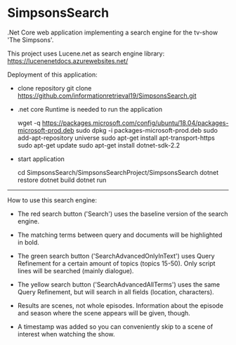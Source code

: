 # SimpsonsSearch

.Net Core web application implementing a search engine for the tv-show 'The Simpsons'.

This project uses Lucene.net as search engine library:  
https://lucenenetdocs.azurewebsites.net/

Deployment of this application: 

- clone repository
	git clone https://github.com/informationretrieval19/SimpsonsSearch.git
	
- .net core Runtime is needed to run the application

	wget -q https://packages.microsoft.com/config/ubuntu/18.04/packages-microsoft-prod.deb
	sudo dpkg -i packages-microsoft-prod.deb
	sudo add-apt-repository universe
	sudo apt-get install apt-transport-https
	sudo apt-get update
	sudo apt-get install dotnet-sdk-2.2
		
- start application

	cd SimpsonsSearch/SimpsonsSearchProject/SimpsonsSearch
	dotnet restore
	dotnet build
	dotnet run 
	 
-------------------------------------

How to use this search engine:


- The red search button ('Search') uses the baseline version of the search engine. 

- The matching terms between query and documents will be highlighted in bold.

- The green search button ('SearchAdvancedOnlyInText') uses Query Refinement for a certain amount of topics (topics 15-50). Only script lines will be searched (mainly dialogue).

- The yellow search button ('SearchAdvancedAllTerms') uses the same Query Refinement, but will search in all fields (location, characters).

- Results are scenes, not whole episodes. Information about the episode and season where the scene appears will be given, though.
 
- A timestamp was added so you can conveniently skip to a scene of interest when watching the show.
